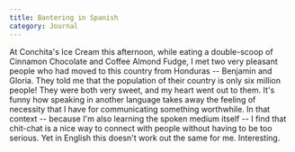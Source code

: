 ```yaml
---
title: Bantering in Spanish
category: Journal
---
```


At Conchita's Ice Cream this afternoon, while eating a double-scoop of
Cinnamon Chocolate and Coffee Almond Fudge, I met two very pleasant
people who had moved to this country from Honduras -- Benjamin and
Gloria.  They told me that the population of their country is only six
million people!  They were both very sweet, and my heart went out to
them.  It's funny how speaking in another language takes away the
feeling of necessity that I have for communicating something worthwhile.
In that context -- because I'm also learning the spoken medium itself --
I find that chit-chat is a nice way to connect with people without
having to be too serious.  Yet in English this doesn't work out the same
for me.  Interesting.


